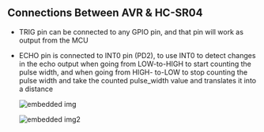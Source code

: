 ## Connections Between AVR & HC-SR04
- TRIG pin can be connected to any GPIO pin, and that pin will work as output from the MCU
- ECHO pin is connected to INT0 pin (PD2), to use INT0 to detect changes in the echo output when going from LOW-to-HIGH to start counting the pulse width, and when going from       HIGH-  to-LOW to stop counting the pulse width and take the counted pulse_width value and translates it into a distance

  ![embedded img](https://user-images.githubusercontent.com/63248297/144100791-69ff18b8-4e4f-4145-9371-58758fd19cd8.JPG)
   
   ![embedded img2](https://user-images.githubusercontent.com/63248297/144189652-3d7117b6-58da-40ea-bf5a-ffcbd71314b6.JPG)
